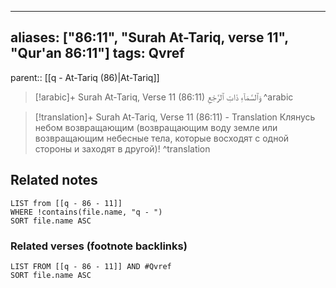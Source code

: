 
---
aliases: ["86:11", "Surah At-Tariq, verse 11", "Qur'an 86:11"]
tags: Qvref
---

parent:: [[q - At-Tariq (86)|At-Tariq]]

> [!arabic]+ Surah At-Tariq, Verse 11 (86:11)
> <span class="quran-arabic">وَٱلسَّمَآءِ ذَاتِ ٱلرَّجْعِ</span>
^arabic

> [!translation]+ Surah At-Tariq, Verse 11 (86:11) - Translation
> Клянусь небом возвращающим (возвращающим воду земле или возвращающим небесные тела, которые восходят с одной стороны и заходят в другой)!
^translation



## Related notes
```dataview
LIST from [[q - 86 - 11]]
WHERE !contains(file.name, "q - ")
SORT file.name ASC
```

### Related verses (footnote backlinks)
```dataview
LIST FROM [[q - 86 - 11]] AND #Qvref
SORT file.name ASC
```

